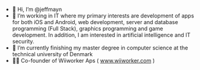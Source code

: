- 👋 Hi, I’m @jeffmayn
- 👀 I’m working in IT where my primary interests are development of apps for both iOS and Android, web development, server and database programming (Full Stack), graphics programming and game development. In addition, I am interested in artificial intelligence and IT security.
- 🌱 I’m currently finishing my master degree in computer science at the technical university of Denmark
- 👨‍💻 Co-founder of Wiiworker Aps ( www.wiiworker.com )

<!---
jeffmayn/jeffmayn is a ✨ special ✨ repository because its `README.md` (this file) appears on your GitHub profile.
You can click the Preview link to take a look at your changes.
--->
